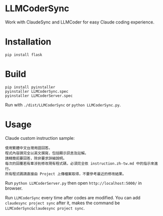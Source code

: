 # LLMCoderSync
Work with ClaudeSync and LLMCoder for easy Claude coding experience.

# Installation

```
pip install flask
```

# Build

```
pip install pyinstaller
pyinstaller LLMCoderSync.spec
pyinstaller LLMCoderServer.spec
```

Run with `./dist/LLMCoderSync` or `python LLMCoderSync.py`.

# Usage

Claude custom instruction sample:

```
使用繁體中文台灣用語回答。
程式內容請完全以英文撰寫，包括顯示訊息及註解。
請精簡扼要回答，除非要求詳細說明。
每次的回覆若有牽涉到修改現有程式碼，必須完全依 instruction.zh-tw.md 中的指示來進行。
所有程式碼請直接由 Project 上傳檔案取得，不要參考最近的修改結果。
```

Run `python LLMCoderServer.py` then open `http://localhost:5000/` in browser.

Run `LLMCoderSync` every time after codes are modified. You can add `claudesync project sync` after it, makes the command be `LLMCoderSync&claudesync project sync`.